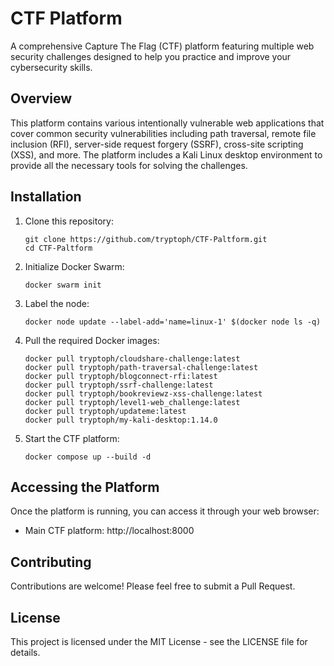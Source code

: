 # CTF Platform

A comprehensive Capture The Flag (CTF) platform featuring multiple web security challenges designed to help you practice and improve your cybersecurity skills.

## Overview

This platform contains various intentionally vulnerable web applications that cover common security vulnerabilities including path traversal, remote file inclusion (RFI), server-side request forgery (SSRF), cross-site scripting (XSS), and more. The platform includes a Kali Linux desktop environment to provide all the necessary tools for solving the challenges.


## Installation

1. Clone this repository:
   ```
   git clone https://github.com/tryptoph/CTF-Paltform.git
   cd CTF-Paltform
   ```

2. Initialize Docker Swarm:
   ```
   docker swarm init
   ```

3. Label the node:
   ```
   docker node update --label-add='name=linux-1' $(docker node ls -q)
   ```

4. Pull the required Docker images:
   ```
   docker pull tryptoph/cloudshare-challenge:latest
   docker pull tryptoph/path-traversal-challenge:latest
   docker pull tryptoph/blogconnect-rfi:latest
   docker pull tryptoph/ssrf-challenge:latest
   docker pull tryptoph/bookreviewz-xss-challenge:latest
   docker pull tryptoph/level1-web_challenge:latest
   docker pull tryptoph/updateme:latest
   docker pull tryptoph/my-kali-desktop:1.14.0
   ```

5. Start the CTF platform:
   ```
   docker compose up --build -d
   ```

## Accessing the Platform

Once the platform is running, you can access it through your web browser:

- Main CTF platform: http://localhost:8000



## Contributing

Contributions are welcome! Please feel free to submit a Pull Request.

## License

This project is licensed under the MIT License - see the LICENSE file for details.
